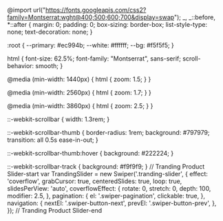 <link
  rel="stylesheet"
  href="https://unpkg.com/swiper@8/swiper-bundle.min.css"
/>

<script
  type="module"
  src="https://unpkg.com/ionicons@5.5.2/dist/ionicons/ionicons.esm.js"
></script>
<script
  nomodule
  src="https://unpkg.com/ionicons@5.5.2/dist/ionicons/ionicons.js"
></script>
<script src="https://unpkg.com/swiper@8/swiper-bundle.min.js"></script>

@import url("https://fonts.googleapis.com/css2?family=Montserrat:wght@400;500;600;700&display=swap");
_,
_::before,
\*::after {
margin: 0;
padding: 0;
box-sizing: border-box;
list-style-type: none;
text-decoration: none;
}

:root {
--primary: #ec994b;
--white: #ffffff;
--bg: #f5f5f5;
}

html {
font-size: 62.5%;
font-family: "Montserrat", sans-serif;
scroll-behavior: smooth;
}

@media (min-width: 1440px) {
html {
zoom: 1.5;
}
}

@media (min-width: 2560px) {
html {
zoom: 1.7;
}
}

@media (min-width: 3860px) {
html {
zoom: 2.5;
}
}

::-webkit-scrollbar {
width: 1.3rem;
}

::-webkit-scrollbar-thumb {
border-radius: 1rem;
background: #797979;
transition: all 0.5s ease-in-out;
}

::-webkit-scrollbar-thumb:hover {
background: #222224;
}

::-webkit-scrollbar-track {
background: #f9f9f9;
}
// Tranding Product Slider-start
var TrandingSlider = new Swiper('.tranding-slider', {
effect: 'coverflow',
grabCursor: true,
centeredSlides: true,
loop: true,
slidesPerView: 'auto',
coverflowEffect: {
rotate: 0,
stretch: 0,
depth: 100,
modifier: 2.5,
},
pagination: {
el: '.swiper-pagination',
clickable: true,
},
navigation: {
nextEl: '.swiper-button-next',
prevEl: '.swiper-button-prev',
},
});
// Tranding Product Slider-end
